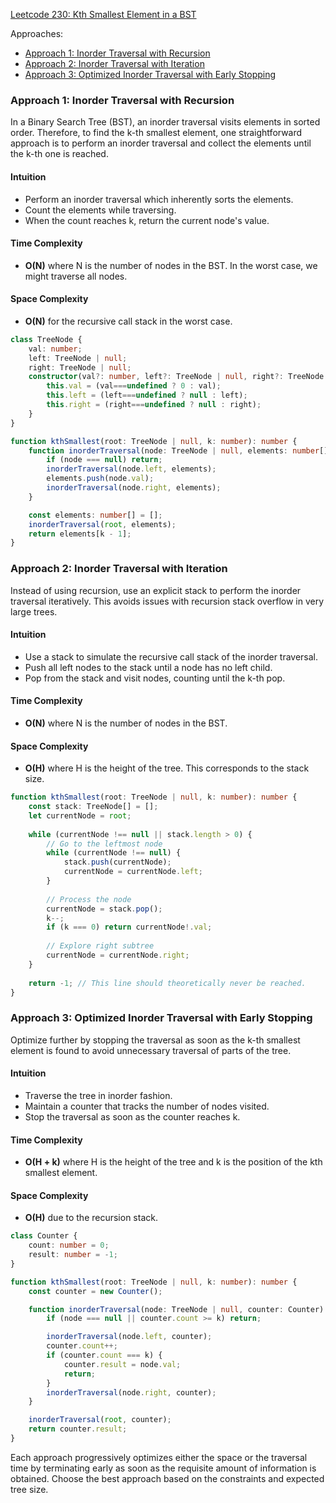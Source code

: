 [Leetcode 230: Kth Smallest Element in a BST](https://leetcode.com/problems/kth-smallest-element-in-a-bst)

Approaches:
- [Approach 1: Inorder Traversal with Recursion](#approach-1-inorder-traversal-with-recursion)
- [Approach 2: Inorder Traversal with Iteration](#approach-2-inorder-traversal-with-iteration)
- [Approach 3: Optimized Inorder Traversal with Early Stopping](#approach-3-optimized-inorder-traversal-with-early-stopping)

### Approach 1: Inorder Traversal with Recursion

In a Binary Search Tree (BST), an inorder traversal visits elements in sorted order. Therefore, to find the k-th smallest element, one straightforward approach is to perform an inorder traversal and collect the elements until the k-th one is reached.

#### Intuition
- Perform an inorder traversal which inherently sorts the elements.
- Count the elements while traversing.
- When the count reaches k, return the current node's value.

#### Time Complexity
- **O(N)** where N is the number of nodes in the BST. In the worst case, we might traverse all nodes.

#### Space Complexity
- **O(N)** for the recursive call stack in the worst case.

```typescript
class TreeNode {
    val: number;
    left: TreeNode | null;
    right: TreeNode | null;
    constructor(val?: number, left?: TreeNode | null, right?: TreeNode | null) {
        this.val = (val===undefined ? 0 : val);
        this.left = (left===undefined ? null : left);
        this.right = (right===undefined ? null : right);
    }
}

function kthSmallest(root: TreeNode | null, k: number): number {
    function inorderTraversal(node: TreeNode | null, elements: number[]): void {
        if (node === null) return;
        inorderTraversal(node.left, elements);
        elements.push(node.val);
        inorderTraversal(node.right, elements);
    }

    const elements: number[] = [];
    inorderTraversal(root, elements);
    return elements[k - 1];
}
```

### Approach 2: Inorder Traversal with Iteration

Instead of using recursion, use an explicit stack to perform the inorder traversal iteratively. This avoids issues with recursion stack overflow in very large trees.

#### Intuition
- Use a stack to simulate the recursive call stack of the inorder traversal.
- Push all left nodes to the stack until a node has no left child.
- Pop from the stack and visit nodes, counting until the k-th pop.

#### Time Complexity
- **O(N)** where N is the number of nodes in the BST.

#### Space Complexity
- **O(H)** where H is the height of the tree. This corresponds to the stack size.

```typescript
function kthSmallest(root: TreeNode | null, k: number): number {
    const stack: TreeNode[] = [];
    let currentNode = root;
    
    while (currentNode !== null || stack.length > 0) {
        // Go to the leftmost node
        while (currentNode !== null) {
            stack.push(currentNode);
            currentNode = currentNode.left;
        }
        
        // Process the node
        currentNode = stack.pop();
        k--;
        if (k === 0) return currentNode!.val;
        
        // Explore right subtree
        currentNode = currentNode.right;
    }
    
    return -1; // This line should theoretically never be reached.
}
```

### Approach 3: Optimized Inorder Traversal with Early Stopping

Optimize further by stopping the traversal as soon as the k-th smallest element is found to avoid unnecessary traversal of parts of the tree.

#### Intuition
- Traverse the tree in inorder fashion.
- Maintain a counter that tracks the number of nodes visited.
- Stop the traversal as soon as the counter reaches k.

#### Time Complexity
- **O(H + k)** where H is the height of the tree and k is the position of the kth smallest element.

#### Space Complexity
- **O(H)** due to the recursion stack.

```typescript
class Counter {
    count: number = 0;
    result: number = -1;
}

function kthSmallest(root: TreeNode | null, k: number): number {
    const counter = new Counter();

    function inorderTraversal(node: TreeNode | null, counter: Counter): void {
        if (node === null || counter.count >= k) return;

        inorderTraversal(node.left, counter);
        counter.count++;
        if (counter.count === k) {
            counter.result = node.val;
            return;
        }
        inorderTraversal(node.right, counter);
    }

    inorderTraversal(root, counter);
    return counter.result;
}
```

Each approach progressively optimizes either the space or the traversal time by terminating early as soon as the requisite amount of information is obtained. Choose the best approach based on the constraints and expected tree size.

